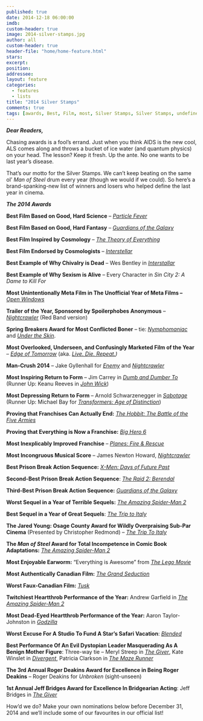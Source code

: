 ```yaml
---
published: true
date: 2014-12-18 06:00:00
imdb: 
custom-header: true
image: 2014-silver-stamps.jpg
author: all 
custom-header: true
header-file: "home/home-feature.html"
stars: 
excerpt: 
position: 
addressee: 
layout: feature
categories: 
  - features
  - lists
title: "2014 Silver Stamps"
comments: true
tags: [awards, Best, Film, most, Silver Stamps, Silver Stamps, undefined]
---
```

**_Dear Readers,_**

Chasing awards is a fool’s errand. Just when you think AIDS is the new cool, ALS comes along and throws a bucket of ice water (and quantum physics) on your head. The lesson? Keep it fresh. Up the ante. No one wants to be last year’s disease. 

That’s our motto for the Silver Stamps. We can’t keep beating on the same ol’ _Man of Steel_ drum every year (though we would if we could). So here’s a brand-spanking-new list of winners and losers who helped define the last year in cinema.

**_The 2014 Awards_**

**Best Film Based on Good, Hard Science** – [_Particle Fever_](http://www.dearcastandcrew.com/content/2014/8/19/particle-fever.html)

**Best Film Based on Good, Hard Fantasy** – [_Guardians of the Galaxy_](http://www.dearcastandcrew.com/content/2014/8/1/guardians-of-the-galaxy.html)

**Best Film Inspired by Cosmology** – [_The Theory of Everything_](http://www.dearcastandcrew.com/content/2014/12/1/the-theory-of-everything.html)

**Best Film Endorsed by Cosmologists** – [_Interstellar_](http://www.dearcastandcrew.com/content/2014/11/10/interstellar.html)

**Best Example of Why Chivalry is Dead** – Wes Bentley in [_Interstallar_](http://www.dearcastandcrew.com/content/2014/11/10/interstellar.html)

**Best Example of Why Sexism is Alive** – Every Character in _Sin City 2: A Dame to Kill For_

**Most Unintentionally Meta Film in The Unofficial Year of Meta Films –** [_Open Windows_](http://www.dearcastandcrew.com/content/2014/10/20/open-windows.html)

**Trailer of the Year, Sponsored by Spoilerphobes Anonymous** – [_Nightcrawler_](http://www.dearcastandcrew.com/content/2014/10/29/nightcrawler.html) (Red Band version)

**Spring Breakers Award for Most Conflicted Boner** – tie: [_Nymphomaniac_](http://www.dearcastandcrew.com/content/2014/3/28/nymphomanic-vol-1-and-2.html) and [_Under the Skin_](http://www.dearcastandcrew.com/content/2014/6/11/under-the-skin.html). 

**Most Overlooked, Underseen, and Confusingly Marketed Film of the Year** – [_Edge of Tomorrow_](http://www.dearcastandcrew.com/content/2014/6/6/edge-of-tomorrow.html) (aka. [_Live. Die. Repeat._](http://www.dearcastandcrew.com/content/2014/9/2/summer-of-2014-the-revisitation.html)_)_

**Man-Crush 2014** – Jake Gyllenhall for [_Enemy_](http://www.dearcastandcrew.com/content/2014/3/11/enemy.html) and [_Nightcrawler_](http://www.dearcastandcrew.com/content/2014/10/29/nightcrawler.html)

**Most Inspiring Return to Form** – Jim Carrey in [_Dumb and Dumber To_](http://www.dearcastandcrew.com/content/2014/11/14/dumb-and-dumber-to.html) (Runner Up: Keanu Reeves in [_John Wick_](http://www.dearcastandcrew.com/content/2014/10/30/john-wick.html))

**Most Depressing Return to Form** – Arnold Schwarzenegger in [_Sabotage_](http://www.dearcastandcrew.com/content/2014/8/15/sabotage.html) (Runner Up: Michael Bay for [_Transformers: Age of Distinction_](http://www.dearcastandcrew.com/content/2014/6/27/transformers-age-of-extinction.html))

**Proving that Franchises Can Actually End:** [_The Hobbit: The Battle of the Five Armies_](/content/2014/12/17/the-hobbit-the-battle-of-the-five-armies.html)

**Proving that Everything is Now a Franchise:** [_Big Hero 6_](http://www.dearcastandcrew.com/content/2014/11/18/big-hero-6.html)

**Most Inexplicably Improved Franchise** – [_Planes: Fire & Rescue_](http://www.dearcastandcrew.com/content/2014/7/21/planes-fire-rescue.html)

**Most Incongruous Musical Score** – James Newton Howard, [_Nightcrawler_](http://www.dearcastandcrew.com/content/2014/10/29/nightcrawler.html)

**Best Prison Break Action Sequence:** [_X-Men: Days of Future Past_](http://www.dearcastandcrew.com/content/2014/5/30/x-men-days-of-future-past.html)

**Second-Best Prison Break Action Sequence**: [_The Raid 2:_ _Berendal_](http://www.dearcastandcrew.com/content/2014/4/10/the-raid-2-berendal.html)

**Third-Best Prison Break Action Sequence:** [_Guardians of the Galaxy_](http://www.dearcastandcrew.com/content/2014/8/1/guardians-of-the-galaxy.html)

**Worst Sequel in a Year of Terrible Sequels:** [_The Amazing Spider-Man 2_](http://www.dearcastandcrew.com/content/2014/4/30/the-amazing-spider-man-2.html)

**Best Sequel in a Year of Great Sequels**: [_The Trip to Italy_](http://www.dearcastandcrew.com/content/2014/10/1/the-trip-to-italy.html)

**The Jared Young: Osage County Award for Wildly Overpraising Sub-Par Cinema** (Presented by Christopher Redmond) – [_The Trip To Italy_](http://www.dearcastandcrew.com/content/2014/10/1/the-trip-to-italy.html)

**The _Man of Steel_ Award for Total Incompetence in Comic Book Adaptations:** [_The Amazing Spider-Man 2_](http://www.dearcastandcrew.com/content/2014/4/30/the-amazing-spider-man-2.html)

**Most Enjoyable Earworm:** “Everything is Awesome” from [_The Lego Movie_](http://www.dearcastandcrew.com/content/2014/2/7/the-lego-movie.html)

**Most Authentically Canadian Film:** [_The Grand Seduction_](http://www.dearcastandcrew.com/content/2013/9/18/the-grand-seduction.html)

**Worst Faux-Canadian Film:** [_Tusk_](http://www.dearcastandcrew.com/content/2014/10/16/tusk.html)

**Twitchiest Heartthrob Performance of the Year:** Andrew Garfield in [_The Amazing Spider-Man 2_](http://www.dearcastandcrew.com/content/2014/4/30/the-amazing-spider-man-2.html)

**Most Dead-Eyed Heartthrob Performance of the Year:** Aaron Taylor-Johnston in [_Godzilla_](http://www.dearcastandcrew.com/content/2014/5/16/godzilla.html)

**Worst Excuse For A Studio To Fund A Star’s Safari Vacation**:  [_Blended_](http://www.dearcastandcrew.com/content/2014/5/23/blended.html)

**Best Performance Of An Evil Dystopian Leader Masquerading As A Benign Mother Figure**: Three-way tie – Meryl Streep in [_The Giver_](http://www.dearcastandcrew.com/content/2014/8/21/the-giver.html), Kate Winslet in [_Divergent_,](http://www.dearcastandcrew.com/content/2014/3/22/divergent.html) Patricia Clarkson in [_The Maze Runner_](http://www.dearcastandcrew.com/content/2014/10/7/the-maze-runner.html)

**The 3rd Annual Roger Deakins Award for Excellence in Being Roger Deakins** – Roger Deakins for _Unbroken_ (sight-unseen)

**1st Annual Jeff Bridges Award for Excellence In Bridgearian Acting**: Jeff Bridges in [_The Giver_](http://www.dearcastandcrew.com/content/2014/8/21/the-giver.html)

How’d we do? Make your own nominations below before December 31, 2014 and we’ll include some of our favourites in our official list!